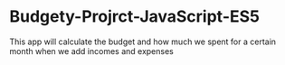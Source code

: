 # Budgety-Projrct-JavaScript-ES5
This app will calculate the budget and how much we spent for a certain month when we add incomes and expenses
